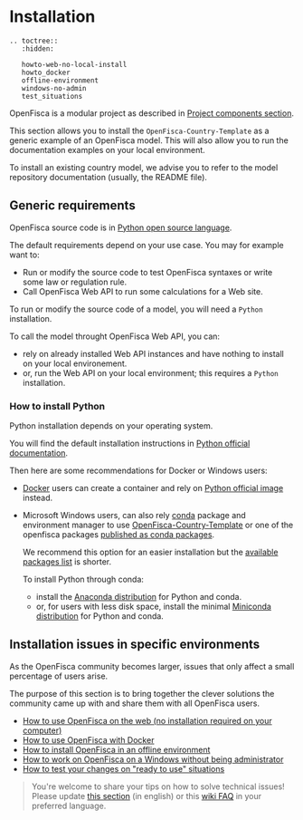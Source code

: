 # <i class="fas fa-cogs"></i> Installation

```eval_rst
.. toctree::
   :hidden:

   howto-web-no-local-install
   howto_docker
   offline-environment
   windows-no-admin
   test_situations
```

OpenFisca is a modular project as described in [Project components section](./../projectcomponents.md).

This section allows you to install the `OpenFisca-Country-Template` as a generic example of an OpenFisca model. This will also allow you to run the documentation examples on your local environment.

To install an existing country model, we advise you to refer to the model repository documentation (usually, the README file). 

## Generic requirements

OpenFisca source code is in [Python open source language](https://www.python.org/).

The default requirements depend on your use case. You may for example want to:
* Run or modify the source code to test OpenFisca syntaxes or write some law or regulation rule.
* Call OpenFisca Web API to run some calculations for a Web site.

To run or modify the source code of a model, you will need a `Python` installation.

To call the model throught OpenFisca Web API, you can:
* rely on already installed Web API instances and have nothing to install on your local environement.
* or, run the Web API on your local environment; this requires a `Python` installation.  

### How to install Python

Python installation depends on your operating system.

You will find the default installation instructions in [Python official documentation](https://www.python.org/downloads/).

Then here are some recommendations for Docker or Windows users:
* [Docker](https://www.docker.com) users can create a container and rely on [Python official image](https://hub.docker.com/_/python) instead.
* Microsoft Windows users, can also rely [conda](https://docs.conda.io/en/latest/) package and environment manager to use [OpenFisca-Country-Template](https://anaconda.org/search?q=openfisca-country-template) or one of the openfisca packages [published as conda packages](https://anaconda.org/search?q=openfisca).
  
  We recommend this option for an easier installation but the [available packages list](https://anaconda.org/search?q=openfisca) is shorter.  
  
  To install Python through conda: 
  * install the [Anaconda distribution](https://anaconda.org) for Python and conda.
  * or, for users with less disk space, install the minimal [Miniconda distribution](https://docs.conda.io/en/latest/miniconda.html) for Python and conda.


## Installation issues in specific environments

As the OpenFisca community becomes larger, issues that only affect a small percentage of users arise.

The purpose of this section is to bring together the clever solutions the community came up with and share them with all OpenFisca users.

- [How to use OpenFisca on the web (no installation required on your computer)](./howto-web-no-local-install.md)
- [How to use OpenFisca with Docker](./howto_docker.md)
- [How to install OpenFisca in an offline environment](./offline-environment.md)
- [How to work on OpenFisca on a Windows without being administrator](./windows-no-admin.md)
- [How to test your changes on "ready to use" situations](./test_situations.md)

> You're welcome to share your tips on how to solve technical issues! Please update [this section](https://github.com/openfisca/openfisca-doc/edit/master/recipes.md) (in english) or this [wiki FAQ](https://github.com/openfisca/tutorial/wiki) in your preferred language.
